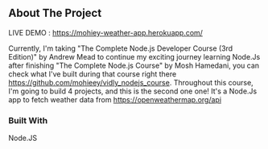 ## About The Project

LIVE DEMO : https://mohiey-weather-app.herokuapp.com/

Currently, I'm taking "The Complete Node.js Developer Course (3rd Edition)" by Andrew Mead to continue my exciting journey learning Node.Js after finishing "The Complete Node.js Course" by Mosh Hamedani, you can check what I've built during that course right there https://github.com/mohieey/vidly_nodejs_course.
Throughout this course, I'm going to build 4 projects, and this is the second one one!
It's a Node.Js app to fetch weather data from https://openweathermap.org/api

### Built With

Node.JS
